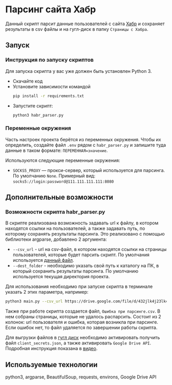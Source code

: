 # Парсинг сайта Хабр

Данный скрипт парсит данные пользователей с сайта [Хабр](https://career.habr.com/) и сохраняет результаты в csv файлы и на гугл-диск в папку `Страницы с Хабра`. 


## Запуск

### Инструкция по запуску скриптов

Для запуска скрипта у вас уже должен быть установлен Python 3.

- Скачайте код
- Установите зависимости командой 
    ```sh
    pip install -r requirements.txt
    ```
- Запустите скрипт: 
    ```sh
    python3 habr_parser.py
    ```
  
### Переменные окружения

Часть настроек проекта берётся из переменных окружения. 
Чтобы их определить, создайте файл `.env` рядом с `habr_parser.py` 
и запишите туда данные в таком формате: `ПЕРЕМЕННАЯ=значение`.

Используются следующие переменные окружения: 
- `SOCKS5_PROXY` — прокси-сервер, который используется для парсинга. По умолчанию `None`.
Примерный вид: `socks5://login:password@111.111.111.111:8080`


## Дополнительные возможности

### Возможности скрипта habr_parser.py

В скрипте реализована возможность задавать url к файлу, в котором находятся 
ссылки на пользователей, а также задавать путь, по которому сохранять результаты парсинга. 
Это реализовано с помощью библиотеки argparse, добавлено 2 аргумента:
- `--csv_url` - url на csv-файл, в котором находятся ссылки на страницы пользователей, которые будет парсить скрипт. По умолчания используется [данный файл](https://drive.google.com/file/d/1iHlRsw2QV-9asGpQDWEQ9kCp3UmoQs7n/view).
- `--dest_folder` - необходимо указать свой путь к каталогу на ПК, в который сохранить результаты парсинга. По умолчанию используется текущая директория проекта.

Для использования необходимо при запуске скрипта в терминале указать 2 этих параметра, например: 
```sh
python3 main.py --csv_url https://drive.google.com/file/d/432jlk4j23lk4j32lk4j32l4k23jkl4/view --dest_folder some_directory
```

Также при работе скрипта создается файл, `Ошибка при парсинге.csv`. 
В нем собраны страницы, которые не удалось распарсить. Состоит из 2 колонок: 
url пользователя и ошибка, которая возникла при парсинге. Если ошибок нет, то файл
удаляется по завершении работы скрипта.

Для выгрузки файлов в [гугл диск](https://drive.google.com/drive/my-drive) 
необходимо активировать получить файл `client_secrets.json`, а также активировать `Google Drive API`.
Подробная инструкция показана в [видео](https://youtu.be/QxVl8m54vnk?t=94).

## Используемые технологии
python3, argparse, BeautifulSoup, requests, environs, Google Drive API
